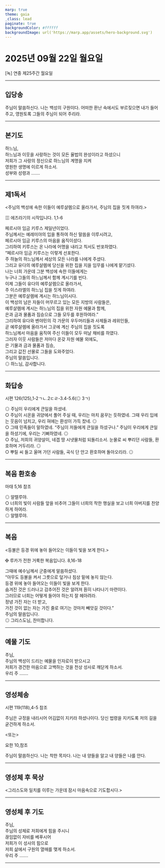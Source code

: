 ```yaml
---
marp: true
theme: gaia
_class: lead
paginate: true
backgroundColor: #ffffff
backgroundImage: url('https://marp.app/assets/hero-background.svg')
---
```


# 2025년 09월 22일 월요일

[녹] 연중 제25주간 월요일  




---

## 입당송

주님이 말씀하신다. 나는 백성의 구원이다. 어떠한 환난 속에서도 부르짖으면 내가 들어 주고, 영원토록 그들의 주님이 되어 주리라.  
  


---

## 본기도

하느님,  
하느님과 이웃을 사랑하는 것이 모든 율법의 완성이라고 하셨으니  
저희가 그 사랑의 정신으로 하느님의 계명을 지켜  
영원한 생명에 이르게 하소서.  
성부와 성령과 …….  
  


---

## 제1독서

<주님의 백성에 속한 이들이 예루살렘으로 올라가서, 주님의 집을 짓게 하여라.>

▥ 에즈라기의 시작입니다. 1,1-6

페르시아 임금 키루스 제일년이었다.  
주님께서는 예레미야의 입을 통하여 하신 말씀을 이루시려고,  
페르시아 임금 키루스의 마음을 움직이셨다.  
그리하여 키루스는 온 나라에 어명을 내리고 칙서도 반포하였다.  
“페르시아 임금 키루스는 이렇게 선포한다.  
주 하늘의 하느님께서 세상의 모든 나라를 나에게 주셨다.  
그리고 유다의 예루살렘에 당신을 위한 집을 지을 임무를 나에게 맡기셨다.  
나는 너희 가운데 그분 백성에 속한 이들에게는  
누구나 그들의 하느님께서 함께 계시기를 빈다.  
이제 그들이 유다의 예루살렘으로 올라가서,  
주 이스라엘의 하느님 집을 짓게 하여라.  
그분은 예루살렘에 계시는 하느님이시다.  
이 백성의 남은 자들이 머무르고 있는 모든 지방의 사람들은,  
예루살렘에 계시는 하느님의 집을 위한 자원 예물과 함께,  
은과 금과 물품과 짐승으로 그들 모두를 후원하여라.”  
그리하여 유다와 벤야민의 각 가문의 우두머리들과 사제들과 레위인들,  
곧 예루살렘에 올라가서 그곳에 계신 주님의 집을 짓도록  
하느님께서 마음을 움직여 주신 이들이 모두 떠날 채비를 하였다.  
그러자 이웃 사람들은 저마다 온갖 자원 예물 외에도,  
은 기물과 금과 물품과 짐승,  
그리고 값진 선물로 그들을 도와주었다.  
주님의 말씀입니다.  
◎ 하느님, 감사합니다.  
  


---

## 화답송

시편 126(125),1-2ㄱㄴ.2ㄷㄹ-3.4-5.6(◎ 3ㄱ)

◎ 주님이 우리에게 큰일을 하셨네.  
○ 주님이 시온을 귀양에서 풀어 주실 때, 우리는 마치 꿈꾸는 듯하였네. 그때 우리 입에는 웃음이 넘치고, 우리 혀에는 환성이 가득 찼네. ◎  
○ 그때 민족들이 말하였네. “주님이 저들에게 큰일을 하셨구나.” 주님이 우리에게 큰일을 하셨기에, 우리는 기뻐하였네. ◎  
○ 주님, 저희의 귀양살이, 네겝 땅 시냇물처럼 되돌리소서. 눈물로 씨 뿌리던 사람들, 환호하며 거두리라. ◎  
○ 뿌릴 씨 들고 울며 가던 사람들, 곡식 단 안고 환호하며 돌아오리라. ◎  
  


---

## 복음 환호송

마태 5,16 참조

◎ 알렐루야.  
○ 너희의 빛이 사람들 앞을 비추어 그들이 너희의 착한 행실을 보고 너희 아버지를 찬양하게 하여라.  
◎ 알렐루야.  
  


---

## 복음

<등불은 등경 위에 놓아 들어오는 이들이 빛을 보게 한다.>

✠ 루카가 전한 거룩한 복음입니다. 8,16-18

그때에 예수님께서 군중에게 말씀하셨다.  
“아무도 등불을 켜서 그릇으로 덮거나 침상 밑에 놓지 않는다.  
등경 위에 놓아 들어오는 이들이 빛을 보게 한다.  
숨겨진 것은 드러나고 감추어진 것은 알려져 훤히 나타나기 마련이다.  
그러므로 너희는 어떻게 들어야 하는지 잘 헤아려라.  
정녕 가진 자는 더 받고,  
가진 것이 없는 자는 가진 줄로 여기는 것마저 빼앗길 것이다.”  
주님의 말씀입니다.  
◎ 그리스도님, 찬미합니다.  
  


---

## 예물 기도

주님,  
주님의 백성이 드리는 예물을 인자로이 받으시고  
저희가 경건한 마음으로 고백하는 것을 천상 성사로 깨닫게 하소서.  
우리 주 …….  
  


---

## 영성체송

시편 119(118),4-5 참조

주님은 규정을 내리시어 어김없이 지키라 하셨나이다. 당신 법령을 지키도록 저의 길을 굳건하게 하소서.  
  
<또는>  
  
요한 10,참조  
  
주님이 말씀하신다. 나는 착한 목자다. 나는 내 양들을 알고 내 양들은 나를 안다.  


---

## 영성체 후 묵상

<그리스도와 일치를 이루는 가운데 잠시 마음속으로 기도합시다.>  


---

## 영성체 후 기도

주님,  
주님의 성체로 저희에게 힘을 주시니  
끊임없이 자비를 베푸시어  
저희가 이 성사의 힘으로  
저희 삶에서 구원의 열매를 맺게 하소서.  
우리 주 …….  
  


---